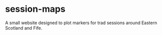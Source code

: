 # session-maps
A small website designed to plot markers for trad sessions around Eastern Scotland and Fife.
